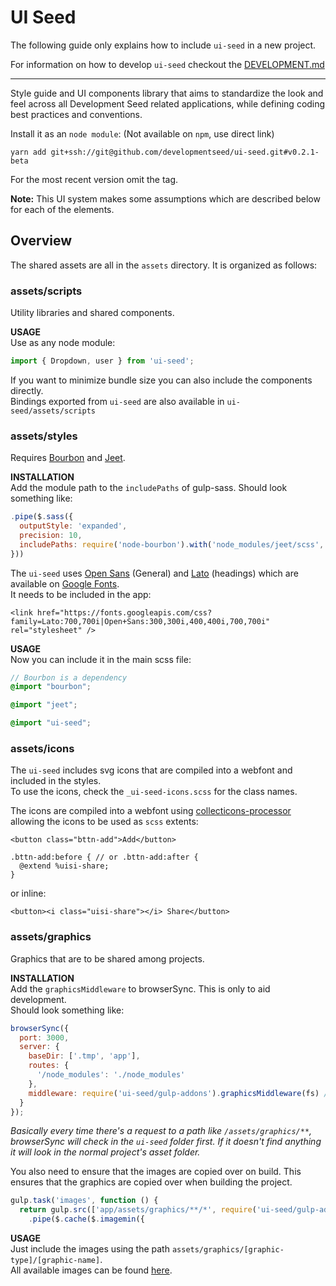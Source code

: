 # UI Seed

The following guide only explains how to include `ui-seed` in a new project.

For information on how to develop `ui-seed` checkout the [DEVELOPMENT.md](DEVELOPMENT.md)  

---

Style guide and UI components library that aims to standardize the look and feel across all Development Seed related applications, while defining coding best practices and conventions.

Install it as an `node module`: (Not available on `npm`, use direct link)
```
yarn add git+ssh://git@github.com/developmentseed/ui-seed.git#v0.2.1-beta
```
For the most recent version omit the tag.

**Note:**
This UI system makes some assumptions which are described below for each of the elements.  

## Overview

The shared assets are all in the `assets` directory. It is organized as follows:

### assets/scripts
Utility libraries and shared components.

**USAGE**  
Use as any node module:
```js
import { Dropdown, user } from 'ui-seed';
```
If you want to minimize bundle size you can also include the components directly.  
Bindings exported from `ui-seed` are also available in `ui-seed/assets/scripts`

### assets/styles
Requires [Bourbon](https://github.com/lacroixdesign/node-bourbon) and [Jeet](https://github.com/mojotech/jeet).

**INSTALLATION**  
Add the module path to the `includePaths` of gulp-sass. Should look something like:
```js
.pipe($.sass({
  outputStyle: 'expanded',
  precision: 10,
  includePaths: require('node-bourbon').with('node_modules/jeet/scss', require('ui-seed/gulp-addons').scssPath)
}))
```

The `ui-seed` uses [Open Sans](https://goo.gl/FZ0Ave) (General) and [Lato](https://fonts.google.com/specimen/Lato) (headings) which are available on [Google Fonts](https://fonts.google.com).  
It needs to be included in the app:
```
<link href="https://fonts.googleapis.com/css?family=Lato:700,700i|Open+Sans:300,300i,400,400i,700,700i" rel="stylesheet" />

```

**USAGE**  
Now you can include it in the main scss file:
```scss
// Bourbon is a dependency
@import "bourbon";

@import "jeet";

@import "ui-seed";
```

### assets/icons
The `ui-seed` includes svg icons that are compiled into a webfont and included in the styles.  
To use the icons, check the `_ui-seed-icons.scss` for the class names.

The icons are compiled into a webfont using [collecticons-processor](https://github.com/developmentseed/collecticons-processor) allowing the icons to be used as `scss` extents:

```
<button class="bttn-add">Add</button>
```
```
.bttn-add:before { // or .bttn-add:after {
  @extend %uisi-share;
}
```

or inline:
```
<button><i class="uisi-share"></i> Share</button>
```

### assets/graphics
Graphics that are to be shared among projects.

**INSTALLATION**  
Add the `graphicsMiddleware` to browserSync. This is only to aid development.  
Should look something like:
```js
browserSync({
  port: 3000,
  server: {
    baseDir: ['.tmp', 'app'],
    routes: {
      '/node_modules': './node_modules'
    },
    middleware: require('ui-seed/gulp-addons').graphicsMiddleware(fs) // <<< This line
  }
});
```
*Basically every time there's a request to a path like `/assets/graphics/**`, browserSync will check in the `ui-seed` folder first. If it doesn't find anything it will look in the normal project's asset folder.*

You also need to ensure that the images are copied over on build.
This ensures that the graphics are copied over when building the project.
```js
gulp.task('images', function () {
  return gulp.src(['app/assets/graphics/**/*', require('ui-seed/gulp-addons').graphicsPath + '/**/*'])
    .pipe($.cache($.imagemin({
```

**USAGE**  
Just include the images using the path `assets/graphics/[graphic-type]/[graphic-name]`.  
All available images can be found [here](assets/graphics/).
